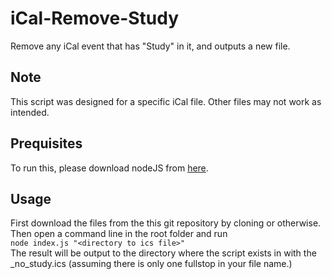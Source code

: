 # iCal-Remove-Study
Remove any iCal event that has "Study" in it, and outputs a new file.

## Note
This script was designed for a specific iCal file. Other files may not work as intended.

## Prequisites
To run this, please download nodeJS from [here](https://nodejs.org/en/download/ "Click here to goto the nodeJS download page").

## Usage
First download the files from the this git repository by cloning or otherwise. </br>
Then open a command line in the root folder and run </br>
```node index.js "<directory to ics file>"``` </br>
The result will be output to the directory where the script exists in with the <filename>_no_study.ics (assuming there is only one fullstop in your file name.)
